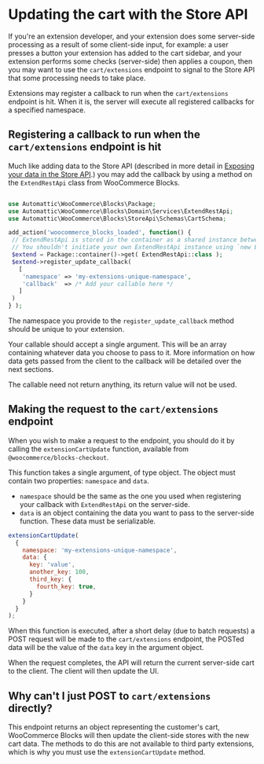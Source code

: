 # Updating the cart with the Store API
If you're an extension developer, and your extension does some server-side processing as a result of some client-side
input, for example: a user presses a button your extension has added to the cart sidebar, and your extension performs
some checks (server-side) then applies a coupon, then you may want to use the `cart/extensions` endpoint to signal to
the Store API that some processing needs to take place.

Extensions may register a callback to run when the `cart/extensions` endpoint is hit. When it is, the server will
execute all registered callbacks for a specified namespace.

## Registering a callback to run when the `cart/extensions` endpoint is hit
Much like adding data to the Store API (described in more detail in
[Exposing your data in the Store API]('./extend-rest-api-add-data.md).) you may add the callback
by using a method on the `ExtendRestApi` class from WooCommerce Blocks.

```PHP

use Automattic\WooCommerce\Blocks\Package;
use Automattic\WooCommerce\Blocks\Domain\Services\ExtendRestApi;
use Automattic\WooCommerce\Blocks\StoreApi\Schemas\CartSchema;

add_action('woocommerce_blocks_loaded', function() {
 // ExtendRestApi is stored in the container as a shared instance between the API and consumers.
 // You shouldn't initiate your own ExtendRestApi instance using `new ExtendRestApi` but should always use the shared instance from the Package dependency injection container.
 $extend = Package::container()->get( ExtendRestApi::class );
 $extend->register_update_callback(
   [
    'namespace' => 'my-extensions-unique-namespace',
    'callback'  => /* Add your callable here */
   ]
 )
} );
```
The namespace you provide to the `register_update_callback` method should be unique to your extension.

Your callable should accept a single argument. This will be an array containing whatever data you choose to pass to it.
More information on how data gets passed from the client to the callback will be detailed over the next sections.

The callable need not return anything, its return value will not be used.

## Making the request to the `cart/extensions` endpoint
When you wish to make a request to the endpoint, you should do it by calling the `extensionCartUpdate` function, available
from `@woocommerce/blocks-checkout`.

This function takes a single argument, of type object. The object must contain two properties: `namespace` and `data`.

- `namespace` should be the same as the one you used when registering your callback with `ExtendRestApi` on the
server-side.
- `data` is an object containing the data you want to pass to the server-side function. These data must be serializable.

```javascript
extensionCartUpdate(
  {
    namespace: 'my-extensions-unique-namespace',
    data: {
      key: 'value',
      another_key: 100,
      third_key: {
        fourth_key: true,
      }
    }
  }
);
```

When this function is executed, after a short delay (due to batch requests) a POST request will be made to the
`cart/extensions` endpoint, the POSTed data will be the value of the `data` key in the argument object.

When the request completes, the API will return the current server-side cart to the client. The client will then update
the UI.

## Why can't I just POST to `cart/extensions` directly?
This endpoint returns an object representing the customer's cart, WooCommerce Blocks will then update the client-side
stores with the new cart data. The methods to do this are not available to third party extensions, which is why you must
use the `extensionCartUpdate` method.
